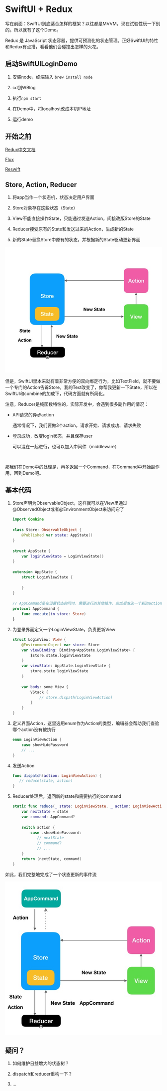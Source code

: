 # SwiftUI + Redux

写在前面：SwiffUI到底适合怎样的框架？以往都是MVVM，现在试验性玩一下别的。所以就有了这个Demo。

Redux 是 JavaScript 状态容器，提供可预测化的状态管理。正好SwiftUI的特性和Redux有点搭，看看他们会碰撞出怎样的火花。

## 启动SwiftUILoginDemo

1. 安装node，终端输入 `brew install node`

2. cd到WBlog

3. 执行`npm start`

4. 在Demo中，将localhost改成本机IP地址

5. 运行demo

## 开始之前

[Redux中文文档](https://www.redux.org.cn)

[Flux](http://facebook.github.io/flux/docs/flux-utils)

[Reswift](https://github.com/ReSwift/ReSwift)

## Store, Action, Reducer

1. 将app当作一个状态机，状态决定用户界面

2. Store对象存在这些状态（State）

3. View不能直接操作State，只能通过发送Action，间接改版Store的State

4. Reducer接受原有的State和发送过来的Action，生成新的State

5. 新的State替换Store中原有的状态，并根据新的State驱动更新界面

![](Redux架构.jpg)

但是，SwiftUI里本来就有着非常方便的双向绑定行为，比如TextField，就不要做一个专门的Action告诉Store，我的Text改变了，你帮我更新一下State，所以在SwiftUI和combine的加成下，代码方面就有所简化。

注意，Reducer是纯函数特性的，实际开发中，会遇到很多副作用的情况：

- API请求的异步action
  
  通常情况下，我们要做3个action，请求开始、请求成功、请求失败

- 登录成功，改变login状态，并且保存user
  
  可以混在一起进行，也可以加入中间件（middleware）

   

那我们在Demo中的处理是，再多返回一个Command，在Command中开始副作用，回到Demo吧。

## 基本代码

1. Store声明为ObservableObject，这样就可以在View里通过@ObservedObject或者@EnvironmentObject来访问它了
   
   ```swift
   import Combine
   
   class Store: ObservableObject {
       @Published var state: AppState()
   }
   
   struct AppState {
       var loginViewState = LoginViewState()
   }
   
   extension AppState {
       struct LoginViewState {
           
       }
   }
   
   // AppCommand是在设置状态的同时，需要进行的其他操作，完成后发送一个新的action
   protocol AppCommand {
       func execute(in store: Store)
   }
   ```

2. 为登录界面定义一个LoginViewState，负责更新View
   
   ```swift
   struct LoginView: View {
       @EnvironmentObject var store: Store
       var viewBinding: Binding<AppState.LoginViewState> {
           $store.state.loginViewState
       }
       var viewState: AppState.LoginViewState {
           store.state.loginViewState
       }
   
       var body: some View {
           VStack {
               // store.dispath(LoginViewAction)
           }
       }
   }
   ```

3. 定义界面Action，这里选用enum作为Action的类型，编辑器会帮助我们查验哪个action没有被执行
   
   ```swift
   enum LoginViewAction {
       case showHidePassword
       // ...
   }
   ```

4. 发送Action
   
   ```swift
   func dispatch(action: LoginViewAction) {
      // reduce(state, action)
   }
   ```

5. Reducer处理后，返回新的state和需要执行的command
   
   ```swift
   static func reduce(_ state: LoginViewState, _ action: LoginViewAction) -> (LoginViewState, AppCommand?) {
       var nextState = state
       var command: AppCommand?
   
       switch action {
           case .showHidePassword:
              // nextState
              // command?
              // ...
       }
       return (nextState, command)
   }
   ```

如此，我们完整地完成了一个状态更新的事件流

![](项目里的Redux架构.png)

## 疑问？

1. 如何维护日益增大的状态树？

2. dispatch和reducer重构一下？

3. ...

